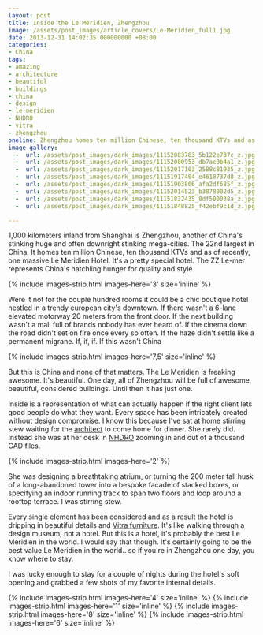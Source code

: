 ```yaml
---
layout: post
title: Inside the Le Meridien, Zhengzhou
image: /assets/post_images/article_covers/Le-Meridien_full1.jpg
date: 2013-12-31 14:02:35.000000000 +08:00
categories:
- China
tags:
- amazing
- architecture
- beautiful
- buildings
- china
- design
- le meridien
- NHDRO
- vitra
- zhengzhou
oneline: Zhengzhou homes ten million Chinese, ten thousand KTVs and as of recently, one massively awesome Le Meridien Hotel.
image-gallery:
  -  url: /assets/post_images/dark_images/11152083783_5b122e737c_z.jpg
  -  url: /assets/post_images/dark_images/11152080953_db7ae0b4a1_z.jpg
  -  url: /assets/post_images/dark_images/11152017103_2588c81935_z.jpg
  -  url: /assets/post_images/dark_images/11151917404_e4618737d8_z.jpg
  -  url: /assets/post_images/dark_images/11151903806_afa2df685f_z.jpg
  -  url: /assets/post_images/dark_images/11152014523_b3878002d5_z.jpg
  -  url: /assets/post_images/dark_images/11151832435_8df500038a_z.jpg
  -  url: /assets/post_images/dark_images/11151848825_f42ebf9c1d_z.jpg

---
```

1,000 kilometers inland from Shanghai is Zhengzhou, another of China's stinking huge and often downright stinking mega-cities. The 22nd largest in China, It homes ten million Chinese, ten thousand KTVs and as of recently, one massive Le Meridien Hotel. It's a pretty special hotel. The ZZ Le-mer represents China's hatchling hunger for quality and style.

{% include images-strip.html images-here='3' size='inline' %}

Were it not for the couple hundred rooms it could be a chic boutique hotel nestled in a trendy european city's downtown. If there wasn't a 6-lane elevated motorway 20 meters from the front door. If the next building wasn't a mall full of brands nobody has ever heard of. If the cinema down the road didn't set on fire once every so often. If the haze didn't settle like a permanent migrane. If, if, if. If this wasn't China

{% include images-strip.html images-here='7,5' size='inline' %}

But this is China and none of that matters. The Le Meridien is freaking awesome. It's beautiful. One day, all of Zhengzhou will be full of awesome, beautiful, considered buildings. Until then it has just one.

Inside is a representation of what can actually happen if the right client lets good people do what they want. Every space has been intricately created without design compromise. I know this because I've sat at home stirring stew waiting for the <a href="http://statigr.am/viewer.php#/user/181392792/">architect</a> to come home for dinner. She rarely did. Instead she was at her desk in <a href="http://en.neriandhu.com/">NHDRO</a> zooming in and out of a thousand CAD files.

{% include images-strip.html images-here='2' %}

She was designing a breathtaking atrium, or turning the 200 meter tall husk of a long-abandoned tower into a bespoke facade of stacked boxes, or specifying an indoor running track to span two floors and loop around a rooftop terrace. I was stirring stew.

Every single element has been considered and as a result the hotel is dripping in beautiful details and <a href="/furniture-le-meridien-zhengzhou/">Vitra furniture</a>. It's like walking through a design museum, not a hotel. But this is a hotel, it's probably the best Le Meridien in the world. I would say that though. It's certainly going to be the best value Le Meridien in the world.. so if you're in Zhengzhou one day, you know where to stay.

I was lucky enough to stay for a couple of nights during the hotel's soft opening and  grabbed a few shots of my favorite internal details.

{% include images-strip.html images-here='4' size='inline' %}
{% include images-strip.html images-here='1' size='inline' %}
{% include images-strip.html images-here='8' size='inline' %}
{% include images-strip.html images-here='6' size='inline' %}